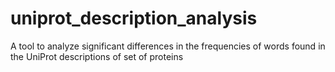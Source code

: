 # uniprot_description_analysis
A tool to analyze significant differences in the frequencies of words found in the UniProt descriptions of set of proteins
